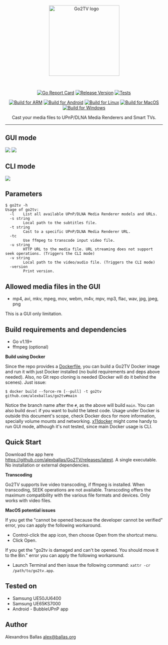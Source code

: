 <br/>
<p align="center">
<img src="assets/go2tv-logo-color.svg" width="225" alt="Go2TV logo">
</a>
</p>
<br/>
<div align="center">
<p>

[![Go Report Card](https://goreportcard.com/badge/github.com/alexballas/Go2TV)](https://goreportcard.com/report/github.com/alexballas/Go2TV)
[![Release Version](https://img.shields.io/github/v/release/alexballas/Go2TV?label=Release)](https://github.com/alexballas/Go2TV/releases/latest)
[![Tests](https://github.com/alexballas/go2tv/actions/workflows/go.yml/badge.svg)](https://github.com/alexballas/go2tv/actions/workflows/go.yml)

[![Build for ARM](https://github.com/alexballas/go2tv/actions/workflows/build-arm.yml/badge.svg)](https://github.com/alexballas/go2tv/actions/workflows/build-arm.yml)
[![Build for Android](https://github.com/alexballas/go2tv/actions/workflows/build-android.yml/badge.svg)](https://github.com/alexballas/go2tv/actions/workflows/build-android.yml)
[![Build for Linux](https://github.com/alexballas/go2tv/actions/workflows/build-linux.yml/badge.svg)](https://github.com/alexballas/go2tv/actions/workflows/build-linux.yml)
[![Build for MacOS](https://github.com/alexballas/go2tv/actions/workflows/build-mac.yml/badge.svg)](https://github.com/alexballas/go2tv/actions/workflows/build-mac.yml)
[![Build for Windows](https://github.com/alexballas/go2tv/actions/workflows/build-windows.yml/badge.svg)](https://github.com/alexballas/go2tv/actions/workflows/build-windows.yml)
</p>
Cast your media files to UPnP/DLNA Media Renderers and Smart TVs.
</div>

---
GUI mode
-----
![](https://i.imgur.com/Pw44BYD.png)
![](https://i.imgur.com/JeUxGGd.png)

CLI mode
-----
![](https://i.imgur.com/BsMevHi.gif)

Parameters
-----
``` console
$ go2tv -h
Usage of go2tv:
  -l    List all available UPnP/DLNA Media Renderer models and URLs.
  -s string
        Local path to the subtitles file.
  -t string
        Cast to a specific UPnP/DLNA Media Renderer URL.
  -tc
        Use ffmpeg to transcode input video file.
  -u string
        HTTP URL to the media file. URL streaming does not support seek operations. (Triggers the CLI mode)
  -v string
        Local path to the video/audio file. (Triggers the CLI mode)
  -version
        Print version.
```

Allowed media files in the GUI
-----
- mp4, avi, mkv, mpeg, mov, webm, m4v, mpv, mp3, flac, wav, jpg, jpeg, png

This is a GUI only limitation.

Build requirements and dependencies
-----
- Go v1.19+
- ffmpeg (optional)

**Build using Docker**

Since the repo provides a [Dockerfile](./Dockerfile), you can build a Go2TV Docker image and run it with just Docker installed (no build requirements and deps above needed). Also, no Git repo cloning is needed (Docker will do it behind the scenes). Just issue:
``` console
$ docker build --force-rm [--pull] -t go2tv github.com/alexballas/go2tv#main
```
Notice the branch name after the `#`, as the above will build `main`. You can also build `devel` if you want to build the latest code. Usage under Docker is outside this document's scope, check Docker docs for more information, specially volume mounts and networking. [x11docker](https://github.com/mviereck/x11docker) might come handy to run GUI mode, although it's not tested, since main Docker usage is CLI.

Quick Start
-----
Download the app here https://github.com/alexballas/Go2TV/releases/latest. A single executable. No installation or external dependencies.

**Transcoding**

Go2TV supports live video transcoding, if ffmpeg is installed. When transcoding, SEEK operations are not available. Transcoding offers the maximum compatibility with the various file formats and devices. Only works with video files.

**MacOS potential issues**

If you get the "cannot be opened because the developer cannot be verified" error, you can apply the following workaround.
- Control-click the app icon, then choose Open from the shortcut menu.
- Click Open.

If you get the "go2tv is damaged and can't be opened. You should move it to the Bin." error you can apply the following workaround.
- Launch Terminal and then issue the following command: `xattr -cr /path/to/go2tv.app`.

Tested on
-----
- Samsung UE50JU6400
- Samsung UE65KS7000
- Android - BubbleUPnP app

Author
------

Alexandros Ballas <alex@ballas.org>
